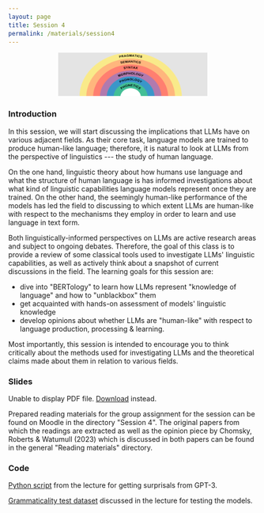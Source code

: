 ```yaml
---
layout: page
title: Session 4
permalink: /materials/session4
---
```


<div align="center">
    <img src="../sessions/assets/session4.png" width="60%">
</div>

### Introduction

In this session, we will start discussing the implications that LLMs have on various adjacent fields. As their core task, language models are trained to produce human-like language; therefore, it is natural to look at LLMs from the perspective of linguistics --- the study of human language. 

On the one hand, linguistic theory about how humans use language and what the structure of human language is has informed investigations about what kind of linguistic capabilities language models represent once they are trained. On the other hand, the seemingly human-like performance of the models has led the field to discussing to which extent LLMs are human-like with respect to the mechanisms they employ in order to learn and use language in text form. 

Both linguistically-informed perspectives on LLMs are active research areas and subject to ongoing debates. Therefore, the goal of this class is to provide a review of some classical tools used to investigate LLMs' linguistic capabilities, as well as actively think about a snapshot of current discussions in the field. The learning goals for this session are:

* dive into "BERTology" to learn how LLMs represent "knowledge of language" and how to "unblackbox" them
* get acquainted with hands-on assessment of models' linguistic knowledge
* develop opinions about whether LLMs are "human-like" with respect to language production, processing & learning.

Most importantly, this session is intended to encourage you to think critically about the methods used for investigating LLMs and the theoretical claims made about them in relation to various fields.  

### Slides

<object data="slides/04-linguistics.pdf" type="application/pdf" width="100%" height="500px"> 
      <p>Unable to display PDF file. <a href="slides/04-linguistics.pdf">Download</a> instead.</p>
    </object>

Prepared reading materials for the group assignment for the session can be found on Moodle in the directory "Session 4". The original papers from which the readings are extracted as well as the opinion piece by Chomsky, Roberts & Watumull (2023) which is discussed in both papers can be found in the general "Reading materials" directory.  

### Code

[Python script](code/04-get-gpt-surprisals.py) from the lecture for getting surprisals from GPT-3.

[Grammaticality test dataset](code/data/grammaticality_tests.csv) discussed in the lecture for testing the models.
